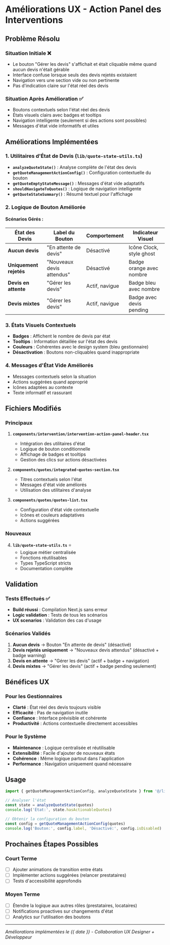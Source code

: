 # Améliorations UX - Action Panel des Interventions

## Problème Résolu

### Situation Initiale ❌
- Le bouton "Gérer les devis" s'affichait et était cliquable même quand aucun devis n'était gérable
- Interface confuse lorsque seuls des devis rejetés existaient
- Navigation vers une section vide ou non pertinente
- Pas d'indication claire sur l'état réel des devis

### Situation Après Amélioration ✅
- Boutons contextuels selon l'état réel des devis
- États visuels clairs avec badges et tooltips
- Navigation intelligente (seulement si des actions sont possibles)
- Messages d'état vide informatifs et utiles

## Améliorations Implémentées

### 1. **Utilitaires d'État de Devis** (`lib/quote-state-utils.ts`)
- **`analyzeQuoteState()`** : Analyse complète de l'état des devis
- **`getQuoteManagementActionConfig()`** : Configuration contextuelle du bouton
- **`getQuoteEmptyStateMessage()`** : Messages d'état vide adaptatifs
- **`shouldNavigateToQuotes()`** : Logique de navigation intelligente
- **`getQuoteStateSummary()`** : Résumé textuel pour l'affichage

### 2. **Logique de Bouton Améliorée**

#### Scénarios Gérés :
| État des Devis | Label du Bouton | Comportement | Indicateur Visuel |
|---------------|----------------|-------------|-------------------|
| **Aucun devis** | "En attente de devis" | Désactivé | Icône Clock, style ghost |
| **Uniquement rejetés** | "Nouveaux devis attendus" | Désactivé | Badge orange avec nombre |
| **Devis en attente** | "Gérer les devis" | Actif, navigue | Badge bleu avec nombre |
| **Devis mixtes** | "Gérer les devis" | Actif, navigue | Badge avec devis pending |

### 3. **États Visuels Contextuels**
- **Badges** : Affichent le nombre de devis par état
- **Tooltips** : Information détaillée sur l'état des devis
- **Couleurs** : Cohérentes avec le design system (bleu gestionnaire)
- **Désactivation** : Boutons non-cliquables quand inappropriate

### 4. **Messages d'État Vide Améliorés**
- Messages contextuels selon la situation
- Actions suggérées quand approprié
- Icônes adaptées au contexte
- Texte informatif et rassurant

## Fichiers Modifiés

### Principaux
1. **`components/intervention/intervention-action-panel-header.tsx`**
   - Intégration des utilitaires d'état
   - Logique de bouton conditionnelle
   - Affichage de badges et tooltips
   - Gestion des clics sur actions désactivées

2. **`components/quotes/integrated-quotes-section.tsx`**
   - Titres contextuels selon l'état
   - Messages d'état vide améliorés
   - Utilisation des utilitaires d'analyse

3. **`components/quotes/quotes-list.tsx`**
   - Configuration d'état vide contextuelle
   - Icônes et couleurs adaptatives
   - Actions suggérées

### Nouveaux
4. **`lib/quote-state-utils.ts`** ⭐
   - Logique métier centralisée
   - Fonctions réutilisables
   - Types TypeScript stricts
   - Documentation complète

## Validation

### Tests Effectués ✅
- **Build réussi** : Compilation Next.js sans erreur
- **Logic validation** : Tests de tous les scénarios
- **UX scenarios** : Validation des cas d'usage

### Scénarios Validés
1. **Aucun devis** → Bouton "En attente de devis" (désactivé)
2. **Devis rejetés uniquement** → "Nouveaux devis attendus" (désactivé + badge warning)
3. **Devis en attente** → "Gérer les devis" (actif + badge + navigation)
4. **Devis mixtes** → "Gérer les devis" (actif + badge pending seulement)

## Bénéfices UX

### Pour les Gestionnaires
- **Clarté** : État réel des devis toujours visible
- **Efficacité** : Pas de navigation inutile
- **Confiance** : Interface prévisible et cohérente
- **Productivité** : Actions contextuelle directement accessibles

### Pour le Système
- **Maintenance** : Logique centralisée et réutilisable
- **Extensibilité** : Facile d'ajouter de nouveaux états
- **Cohérence** : Même logique partout dans l'application
- **Performance** : Navigation uniquement quand nécessaire

## Usage

```typescript
import { getQuoteManagementActionConfig, analyzeQuoteState } from '@/lib/quote-state-utils'

// Analyser l'état
const state = analyzeQuoteState(quotes)
console.log('État:', state.hasActionableQuotes)

// Obtenir la configuration du bouton
const config = getQuoteManagementActionConfig(quotes)
console.log('Bouton:', config.label, 'Désactivé:', config.isDisabled)
```

## Prochaines Étapes Possibles

### Court Terme
- [ ] Ajouter animations de transition entre états
- [ ] Implémenter actions suggérées (relancer prestataires)
- [ ] Tests d'accessibilité approfondis

### Moyen Terme
- [ ] Étendre la logique aux autres rôles (prestataires, locataires)
- [ ] Notifications proactives sur changements d'état
- [ ] Analytics sur l'utilisation des boutons

---

*Améliorations implémentées le {{ date }} - Collaboration UX Designer + Développeur*